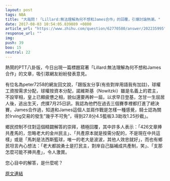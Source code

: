 ```yaml
---
layout: post
tags: NBA
title: "大哉問！「Lillard:無法理解為何不想和James合作」的回覆，引爆討論熱潮。"
date: 2017-08-03 10:54:05.839889 +0800
article_url: "https://www.zhihu.com/question/62770580/answer/202235995"
response_url: ""
img: 
push: 39
boo: 15
neutral: 22
---
```


熱鬧的PTT八卦版，今日出現一篇標題寫著「Lillard:無法理解為何不想和James合作」的文章，吸引眾網友紛紛發表意見。

有位名為peter7258的網友回文說，「跟版友分享(有些對岸用語我有加註)，球權工資按需求分配，球權按資本分配，諾維斯基（Nowitzki）雖是名義上的君主，不設宰相，皇上已顯疲憊之相，貌似還要再幹一屆，以求早日登基，怎甘一生屈居人後，逃出生天，虎撲7月25日訊，我認為他們在過去三個賽季裡都打進了總決賽，James合作過，知道和James這個人並肩作戰是怎樣一種感覺，騎士認為關於Irving交易的發生”幾乎不可免“，得到27.8分4.5籃板3.3助攻1.25抄截」。

鄉民控制不住對這個精闢解答的崇拜，積極回覆，其中許多人表示：「426文章捧共產馬的，忽略老大的金州民主」、「共產原本就是按需分配的，不是現在中共這樣」或是「馬刺是法西斯籃球，唯一的老大是波波，其他人效忠就好」，而也有鄉民坦言內心想法：「老大都說勇士是打民主，對岸自己腦補成共產制，笑」、「支那怎麼可能不捧共產」，令人激賞。

您心目中的解答，是什麼呢？

<a href = "https://www.ptt.cc/bbs/NBA/M.1500949054.A.DAF.html">原文連結</a>

